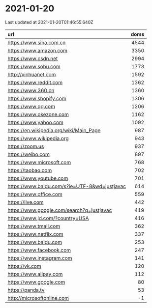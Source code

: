 # 2021-01-20

<!-- BEGIN -->
Last updated at 2021-01-20T01:46:55.640Z

url | doms
:- | -:
https://www.sina.com.cn | 4544
https://www.amazon.com | 3350
https://www.csdn.net | 2994
https://www.sohu.com | 1773
http://xinhuanet.com | 1592
https://www.reddit.com | 1362
https://www.360.cn | 1360
https://www.shopify.com | 1306
https://www.qq.com | 1206
https://www.okezone.com | 1162
https://www.yahoo.com | 1092
https://en.wikipedia.org/wiki/Main_Page | 987
https://www.wikipedia.org | 943
https://zoom.us | 937
https://weibo.com | 897
https://www.microsoft.com | 768
https://taobao.com | 702
https://www.youtube.com | 701
https://www.baidu.com/s?ie=UTF-8&wd=justjavac | 614
https://www.office.com | 559
https://live.com | 442
https://www.google.com/search?q=justjavac | 419
https://www.jd.com/?country=USA | 416
https://www.tmall.com | 362
https://www.netflix.com | 337
https://www.baidu.com | 253
https://www.facebook.com | 247
https://www.instagram.com | 141
https://vk.com | 120
https://www.alipay.com | 112
https://www.google.com | 80
https://panda.tv | 53
http://microsoftonline.com | -1
<!-- END -->
